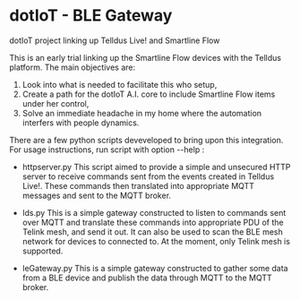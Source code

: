 # dotIoT - BLE Gateway
dotIoT project linking up Telldus Live! and Smartline Flow

This is an early trial linking up the Smartline Flow devices with the Telldus platform. The main objectives are:
1. Look into what is needed to facilitate this who setup,
2. Create a path for the dotIoT A.I. core to include Smartline Flow items under her control,
3. Solve an immediate headache in my home where the automation interfers with people dynamics.

There are a few python scripts deveveloped to bring upon this integration. For usage instructions, run script with option --help :

- httpserver.py
	This script aimed to provide a simple and unsecured HTTP server to receive commands sent from the events created in Telldus Live!. These commands then translated into appropriate MQTT messages and sent to the MQTT broker.

- lds.py
	This is a simple gateway constructed to listen to commands sent over MQTT and translate these commands into appropriate PDU of the Telink mesh, and send it out.
	It can also be used to scan the BLE mesh network for devices to connected to. At the moment, only Telink mesh is supported.

- leGateway.py
	This is a simple gateway constructed to gather some data from a BLE device and publish the data through MQTT to the MQTT broker.

